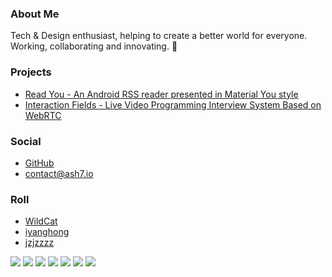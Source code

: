 ### About Me

Tech & Design enthusiast, helping to create a better world for everyone. Working, collaborating and innovating. 🤔

### Projects

- [Read You - An Android RSS reader presented in Material You style](https://github.com/Ashinch/ReadYou)
- [Interaction Fields - Live Video Programming Interview System Based on WebRTC](https://github.com/Ashinch/interaction-fields)

### Social

- [GitHub](https://github.com/Ashinch)
- [contact@ash7.io](mailto:contact@ash7.io)

### Roll

- [WildCat](https://blog.wildcat.io/)
- [iyanghong](http://www.iyanghong.cn/)
- [jzjzzzz](http://jzjzzzz.cn/)

<div class="achievement">
    <img src="https://github.githubassets.com/images/modules/profile/achievements/galaxy-brain-default.png"/>
    <img src="https://github.githubassets.com/images/modules/profile/achievements/yolo-default.png"/>
    <img src="https://github.githubassets.com/images/modules/profile/achievements/pair-extraordinaire-default.png"/>
    <img src="https://github.githubassets.com/images/modules/profile/achievements/quickdraw-default.png"/>
    <img src="https://github.githubassets.com/images/modules/profile/achievements/starstruck-default.png"/>
    <img src="https://github.githubassets.com/images/modules/profile/achievements/pull-shark-default.png"/>
    <img src="https://github.githubassets.com/images/modules/profile/achievements/arctic-code-vault-contributor-default.png"/>
</div>

